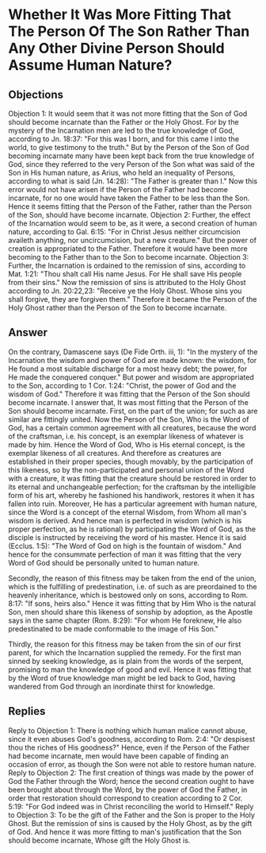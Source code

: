 # Whether It Was More Fitting That The Person Of The Son Rather Than Any Other Divine Person Should Assume Human Nature?
## Objections
Objection 1: It would seem that it was not more fitting that the Son of God should become incarnate than the Father or the Holy Ghost. For by the mystery of the Incarnation men are led to the true knowledge of God, according to Jn. 18:37: "For this was I born, and for this came I into the world, to give testimony to the truth." But by the Person of the Son of God becoming incarnate many have been kept back from the true knowledge of God, since they referred to the very Person of the Son what was said of the Son in His human nature, as Arius, who held an inequality of Persons, according to what is said (Jn. 14:28): "The Father is greater than I." Now this error would not have arisen if the Person of the Father had become incarnate, for no one would have taken the Father to be less than the Son. Hence it seems fitting that the Person of the Father, rather than the Person of the Son, should have become incarnate.
Objection 2: Further, the effect of the Incarnation would seem to be, as it were, a second creation of human nature, according to Gal. 6:15: "For in Christ Jesus neither circumcision availeth anything, nor uncircumcision, but a new creature." But the power of creation is appropriated to the Father. Therefore it would have been more becoming to the Father than to the Son to become incarnate.
Objection 3: Further, the Incarnation is ordained to the remission of sins, according to Mat. 1:21: "Thou shalt call His name Jesus. For He shall save His people from their sins." Now the remission of sins is attributed to the Holy Ghost according to Jn. 20:22,23: "Receive ye the Holy Ghost. Whose sins you shall forgive, they are forgiven them." Therefore it became the Person of the Holy Ghost rather than the Person of the Son to become incarnate.
## Answer
On the contrary, Damascene says (De Fide Orth. iii, 1): "In the mystery of the Incarnation the wisdom and power of God are made known: the wisdom, for He found a most suitable discharge for a most heavy debt; the power, for He made the conquered conquer." But power and wisdom are appropriated to the Son, according to 1 Cor. 1:24: "Christ, the power of God and the wisdom of God." Therefore it was fitting that the Person of the Son should become incarnate.
I answer that, It was most fitting that the Person of the Son should become incarnate. First, on the part of the union; for such as are similar are fittingly united. Now the Person of the Son, Who is the Word of God, has a certain common agreement with all creatures, because the word of the craftsman, i.e. his concept, is an exemplar likeness of whatever is made by him. Hence the Word of God, Who is His eternal concept, is the exemplar likeness of all creatures. And therefore as creatures are established in their proper species, though movably, by the participation of this likeness, so by the non-participated and personal union of the Word with a creature, it was fitting that the creature should be restored in order to its eternal and unchangeable perfection; for the craftsman by the intelligible form of his art, whereby he fashioned his handiwork, restores it when it has fallen into ruin. Moreover, He has a particular agreement with human nature, since the Word is a concept of the eternal Wisdom, from Whom all man's wisdom is derived. And hence man is perfected in wisdom (which is his proper perfection, as he is rational) by participating the Word of God, as the disciple is instructed by receiving the word of his master. Hence it is said (Ecclus. 1:5): "The Word of God on high is the fountain of wisdom." And hence for the consummate perfection of man it was fitting that the very Word of God should be personally united to human nature.

Secondly, the reason of this fitness may be taken from the end of the union, which is the fulfilling of predestination, i.e. of such as are preordained to the heavenly inheritance, which is bestowed only on sons, according to Rom. 8:17: "If sons, heirs also." Hence it was fitting that by Him Who is the natural Son, men should share this likeness of sonship by adoption, as the Apostle says in the same chapter (Rom. 8:29): "For whom He foreknew, He also predestinated to be made conformable to the image of His Son."

Thirdly, the reason for this fitness may be taken from the sin of our first parent, for which the Incarnation supplied the remedy. For the first man sinned by seeking knowledge, as is plain from the words of the serpent, promising to man the knowledge of good and evil. Hence it was fitting that by the Word of true knowledge man might be led back to God, having wandered from God through an inordinate thirst for knowledge.
## Replies
Reply to Objection 1: There is nothing which human malice cannot abuse, since it even abuses God's goodness, according to Rom. 2:4: "Or despisest thou the riches of His goodness?" Hence, even if the Person of the Father had become incarnate, men would have been capable of finding an occasion of error, as though the Son were not able to restore human nature.
Reply to Objection 2: The first creation of things was made by the power of God the Father through the Word; hence the second creation ought to have been brought about through the Word, by the power of God the Father, in order that restoration should correspond to creation according to 2 Cor. 5:19: "For God indeed was in Christ reconciling the world to Himself."
Reply to Objection 3: To be the gift of the Father and the Son is proper to the Holy Ghost. But the remission of sins is caused by the Holy Ghost, as by the gift of God. And hence it was more fitting to man's justification that the Son should become incarnate, Whose gift the Holy Ghost is.